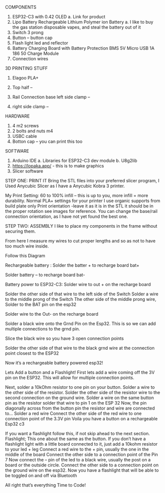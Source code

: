 COMPONENTS
1.	ESP32-C3 with 0.42 OLED
a.	Link for product
2.	Lipo Battery Rechargeable Lithium Polymer ion Battery 
a.	I like to buy the gas station disposable vapes, and steal the battery out of it
3.	Switch 3 prong
4.	Button – button cap
5.	Flash light led and reflector
6.	Battery Charging Board with Battery Protection BMS 5V Micro USB 1A 186 50 Charge Module
7.	Connection wires

3D PRINTING STUFF
1.	Elagoo PLA+
2.	Top half –
 
3.	Rail Connection base left side clamp –
 
4.	right side clamp –
 

HARDWARE
1.	4  m2 screws
2.	2 bolts and nuts m4
3.	USBC cable 
4.	Botton cap – you can print this too

SOFTWARE
1.	Arduino IDE
a.	Libraries for ESP32-C3 dev module
b.	U8g2lib
2.	https://lopaka.app/ - this is to make graphics 
3.	Slicer software
	


STEP ONE: PRINT IT
Bring the STL files into your preferred slicer program, I Used Anycubic Slicer as I have a Anycubic Kobra 3 printer. 

My Print Setting:
60 to 100% infill – this is up to you, more infill = more durability. 
Normal PLA+ settings for your printer
I use organic supports from build plate only
Print orientation 
-leave it as it is in the STL it should be in the proper rotation see images for reference. You can change the base/rail connection orientation, as I have not yet found the best one. 

 
STEP TWO: ASSEMBLY
I like to place my components in the frame without securing them. 

From here I measure my wires to cut proper lengths and so as not to have too much wire inside. 

Follow this Diagram  

Rechargeable battery :
Solder the batter + to recharge board bat+

Solder battery – to recharge board bat-

Battery power to ESP32-C3:
Solder wire to out + on the recharge board 

Solder the other side of that wire to the left side of the Switch
Solder a wire to the middle prong of the Switch
The other side of the middle prong wire, Solder to the BAT pin on the esp32 

Solder wire to the Out- on the recharge board

Solder a black wire onto the Grnd Pin on the Esp32. This is so we can add multiple connections to the grnd pin. 

Slice the black wire so you have 3 open connection points

Solder the other side of that wire to the black grnd wire at the connection point closest to the ESP32

Now it’s a rechargeable battery powered esp32!

Lets Add a button and a Flashlight!
First lets add a wire coming off the 3V pin on the ESP32. This will allow for multiple connection points.

Next, solder a 10kOhm resistor to one pin on your button. 
Solder a wire to the other side of the resistor.
Solder the other side of the resistor wire to the second connection on the ground wire. 
Solder a wire on the same button pin as the resistor
solder that wire to pin 1 on the ESP 32
Now, the pin diagonally across from the button pin the resistor and wire are connected to…
Solder a red wire
Connect the other side of the red wire to one connection point of the 3.3V pin
Voila you have a button on a rechargeable Esp32 c3

If you want a flashlight follow this, if not skip ahead to the next section.
Flashlight;
This one about the same as the button. If you don’t have a flashlight light with a little board connected to it, just add a 10kohm resistor to your led + leg
Connect a red wire to the + pin, usually the one in the middle of the board
Connect the other side to a connection point of the Pin 7
Now connect the – pin of the led to a black wire, usually the post on a board or the outside circle.
Connect the other side to a connection point on the ground wire on the esp32.
Now you have a flashlight that will be able to be toggled on and off via Bluetooth

All right that’s everything Time to Code!






